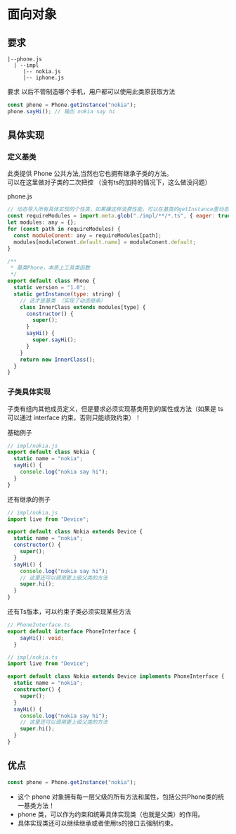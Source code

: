 # 面向对象

## 要求
```
|--phone.js
  | --impl
     |-- nokia.js
     |-- iphone.js
```

要求 以后不管制造哪个手机，用户都可以使用此类原获取方法

```js
const phone = Phone.getInstance("nokia");
phone.sayHi(); // 输出 nokia say hi
```

## 具体实现

### 定义基类

此类提供 Phone 公共方法,当然也它也拥有继承子类的方法。  
可以在这里做对子类的二次把控  （没有ts的加持的情况下，这么做没问题）

phone.js

```js
// 动态导入所有具体实现的个性类，如果嫌这样浪费性能，可以在基类的getInstance里动态导入单个类
const requireModules = import.meta.glob("./impl/**/*.ts", { eager: true });
let modules: any = {};
for (const path in requireModules) {
  const moduleConent: any = requireModules[path];
  modules[moduleConent.default.name] = moduleConent.default;
}

/**
 * 基类Phone，本质上工具类函数
 */
export default class Phone {
  static version = "1.0";
  static getInstance(type: string) {
    // 这才是基类 （实现了动态继承）
    class InnerClass extends modules[type] {
      constructor() {
        super();
      }
      sayHi() {
        super.sayHi();
      }
    }
    return new InnerClass();
  }
}
```

### 子类具体实现
子类有组内其他成员定义，但是要求必须实现基类用到的属性或方法（如果是 ts 可以通过 interface 约束，否则只能绩效约束）！

基础例子

```js
// impl/nokia.js
export default class Nokia {
  static name = "nokia";
  sayHi() {
    console.log("nokia say hi");
  }
}
```

还有继承的例子

```js
// impl/nokia.js
import live from "Device";

export default class Nokia extends Device {
  static name = "nokia";
  constructor() {
    super();
  }
  sayHi() {
    console.log("nokia say hi");
    // 这里还可以调用更上级父类的方法
    super.hi();
  }
}
```


还有Ts版本，可以约束子类必须实现某些方法

```ts
// PhoneInterface.ts
export default interface PhoneInterface {
    sayHi(): void;
  }
```

```ts
// impl/nokia.ts
import live from "Device";

export default class Nokia extends Device implements PhoneInterface {
  static name = "nokia";
  constructor() {
    super();
  }
  sayHi() {
    console.log("nokia say hi");
    // 这里还可以调用更上级父类的方法
    super.hi();
  }
}
```

## 优点
```js
const phone = Phone.getInstance("nokia");
```

* 这个 phone 对象拥有每一层父级的所有方法和属性，包括公共Phone类的统一基类方法！ 
* phone 类，可以作为约束和统筹具体实现类（也就是父类）的作用。
* 具体实现类还可以继续继承或者使用ts的接口去强制约束。